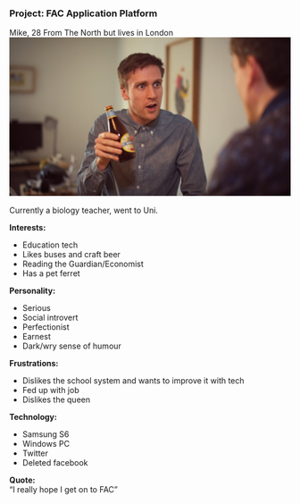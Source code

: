 ### Project: FAC Application Platform
Mike, 28
From The North but lives in London
![mike](./mike.png)

Currently a biology teacher, went to Uni.

**Interests:**  
+ Education tech
+ Likes buses and craft beer
+ Reading the Guardian/Economist
+ Has a pet ferret

**Personality:**
+ Serious
+ Social introvert
+ Perfectionist
+ Earnest
+ Dark/wry sense of humour

**Frustrations:**
+ Dislikes the school system and wants to improve it with tech
+ Fed up with job
+ Dislikes the queen

**Technology:**
+ Samsung S6
+ Windows PC
+ Twitter
+ Deleted facebook

**Quote:**  
“I really hope I get on to FAC”
